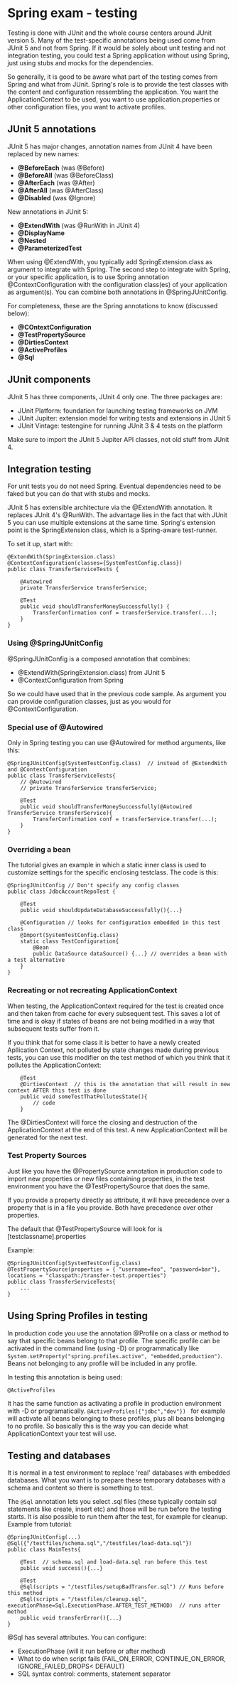 # Spring exam - testing

Testing is done with JUnit and the whole course centers around JUnit version 5. Many of the test-specific annotations being used come from JUnit 5 and not from Spring. If it would be solely about unit testing and not integration testing, you could test a Spring application without using Spring, just using stubs and mocks for the dependencies.

So generally, it is good to be aware what part of the testing comes from Spring and what from JUnit. Spring's role is to provide the test classes with the content and configuration ressembling the application. You want the ApplicationContext to be used, you want to use application.properties or other configuration files, you want to activate profiles.

## JUnit 5 annotations

JUnit 5 has major changes, annotation names from JUnit 4 have been replaced by new names:

- **@BeforeEach** (was @Before)
- **@BeforeAll** (was @BeforeClass)
- **@AfterEach** (was @After)
- **@AfterAll** (was @AfterClass)
- **@Disabled** (was @Ignore)

New annotations in JUnit 5:

- **@ExtendWith**  (was @RunWith in JUnit 4)
- **@DisplayName**
- **@Nested**
- **@ParameterizedTest**

When using @ExtendWith, you typically add SpringExtension.class as argument to integrate with Spring. The second step to integrate with Spring, or your specific application, is to use Spring annotation @ContextConfiguration with the configuration class(es) of your application as argument(s). You can combine both annotations in @SpringJUnitConfig. 

For completeness, these are the Spring annotations to know (discussed below):

- **@COntextConfiguration**
- **@TestPropertySource**
- **@DirtiesContext**
- **@ActiveProfiles**
- **@Sql**

## JUnit components

JUnit 5 has three components, JUnit 4 only one. The three packages are:

- JUnit Platform: foundation for launching testing frameworks on JVM
- JUnit Jupiter: extension model for writing tests and extensions in JUnit 5
- JUnit Vintage: testengine for running JUnit 3 & 4 tests on the platform

Make sure to import the JUnit 5 Jupiter API classes, not old stuff from JUnit 4.

## Integration testing

For unit tests you do not need Spring. Eventual dependencies need to be faked but you can do that with stubs and mocks.

JUnit 5 has extensible architecture via the @ExtendWith annotation. It replaces JUnit 4's @RunWith. The advantage lies in the fact that with JUnit 5 you can use multiple extensions at the same time. Spring's extension point is the SpringExtension class, which is a Spring-aware test-runner.

To set it up, start with:

```
@ExtendWith(SpringExtension.class)
@ContextConfiguration(classes={SystemTestConfig.class})
public class TransferServiceTests {

	@Autowired
	private TransferService transferService;

	@Test
	public void shouldTransferMoneySuccessfully() {
		TransferConfirmation conf = transferService.transfer(...);
	}
}
```

### Using @SpringJUnitConfig

@SpringJUnitConfig is a composed annotation that combines:

- @ExtendWith(SpringExtension.class) from JUnit 5
- @ContextConfiguration from Spring

So we could have used that in the previous code sample. As argument you can provide configuration classes, just as you would for @ContextConfiguration.

### Special use of @Autowired

Only in Spring testing you can use @Autowired for method arguments, like this:

```
@SpringJUnitConfig(SystemTestConfig.class)  // instead of @ExtendWith and @ContextConfiguration
public class TransferServiceTests{
	// @Autowired
	// private TransferService transferService;

	@Test
	public void shouldTransferMoneySuccessfully(@Autowired TransferService transferService){
		TransferConfirmation conf = transferService.transfer(...);
	}
}
```

### Overriding a bean

The tutorial gives an example in which a static inner class is used to customize settings for the specific enclosing testclass. The code is this:

```
@SpringJUnitConfig // Don't specify any config classes
public class JdbcAccountRepoTest {

	@Test
	public void shouldUpdateDatabaseSuccessfully(){...}

	@Configuration // looks for configuration embedded in this test class
	@Import(SystemTestConfig.class)
	static class TestConfiguration{
		@Bean
		public DataSource dataSource() {...} // overrides a bean with a test alternative
	}
}
```

### Recreating or not recreating ApplicationContext

When testing, the ApplicationContext required for the test is created once and then taken from cache for every subsequent test. This saves a lot of time and is okay if states of beans are not being modified in a way that subsequent tests suffer from it.

If you think that for some class it is better to have a newly created Apllication Context, not polluted by state changes made during previous tests, you can use this modifier on the test method of which you think that it pollutes the ApplicationContext:

```
	@Test
	@DirtiesContext  // this is the annotation that will result in new context AFTER this test is done
	public void someTestThatPollutesState(){
		// code
	}
```

The @DirtiesContext will force the closing and destruction of the ApplicationContext at the end of this test. A new ApplicationContext will be generated for the next test.

### Test Property Sources

Just like you have the @PropertySource annotation in production code to import new properties or new files containing properties, in the test environment you have the @TestPropertySource that does the same. 

If you provide a property directly as attribute, it will have precedence over a property that is in a file you provide. Both have precedence over other properties.

The default that @TestPropertySource will look for is [testclassname].properties

Example:

```
@SpringJUnitConfig(SystemTestConfig.class)
@TestPropertySource(properties = { "username=foo", "password=bar"}, locations = "classpath:/transfer-test.properties")
public class TransferServiceTests{
	...
}
```

## Using Spring Profiles in testing

In production code you use the annotation @Profile on a class or method to say that specific beans belong to that profile. The specific profile can be activated in the command line (using -D) or programmatically like `System.setProperty("spring.profiles.active", "embedded,production")`. Beans not belonging to any profile will be included in any profile.

In testing this annotation is being used:

```
@ActiveProfiles
```
It has the same function as activating a profile in production environment with -D or programatically. `@ActiveProfiles({"jdbc","dev"}) ` for example will activate all beans belonging to these profiles, plus all beans belonging to no profile. So basically this is the way you can decide what ApplicationContext your test will use.

## Testing and databases

It is normal in a test environment to replace 'real' databases with embedded databases. What you want is to prepare these temporary databases with a schema and content so there is something to test.

The `@Sql` annotation lets you select .sql files (these typically contain sql statements like create, insert etc) and those will be run before the testing starts. It is also possible to run them after the test, for example for cleanup. Example from tutorial:

```
@SpringJUnitConfig(...)
@Sql({"/testfiles/schema.sql","/testfiles/load-data.sql"})
public class MainTests{
	
	@Test  // schema.sql and load-data.sql run before this test
	public void success(){...}

	@Test
	@Sql(scripts = "/testfiles/setupBadTransfer.sql") // Runs before this method
	@Sql(scripts = "/testfiles/cleanup.sql", executionPhase=Sql.ExecutionPhase.AFTER_TEST_METHOD)  // runs after method
	public void transferError(){...}
}
```

@Sql has several attributes. You can configure:

- ExecutionPhase (will it run before or after method)
- What to do when script fails (FAIL_ON_ERROR, CONTINUE_ON_ERROR, IGNORE_FAILED_DROPS< DEFAULT)
- SQL syntax control: comments, statement separator








